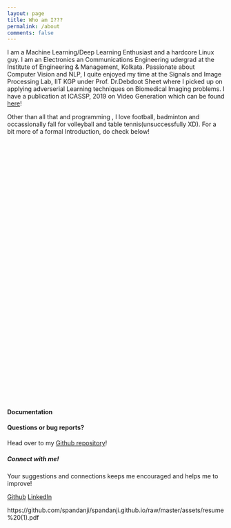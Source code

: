 ```yaml
---
layout: page
title: Who am I???
permalink: /about
comments: false
---
```


<div class="row">
<div class="col-md-8 pr-5">

<p>I am a Machine Learning/Deep Learning Enthusiast and a hardcore Linux guy. I am an Electronics an Communications Engineering udergrad at the Institute of Engineering & Management, Kolkata. Passionate about Computer Vision and NLP, I quite enjoyed my time at the Signals and Image Processing Lab, IIT KGP under Prof. Dr.Debdoot Sheet where I picked up on applying adverserial Learning techniques on Biomedical Imaging problems. I have a publication at ICASSP, 2019 on Video Generation which can be found <a href="https://ieeexplore.ieee.org/document/8682158">here</a>! </p>

<p>Other than all that and programming , I love football, badminton and occassionally fall for volleyball and table tennis(unsuccessfully XD). For a bit more of a formal Introduction, do check below!</p> 
<!--<p class="mb-5"><img class="shadow-lg" src="{{site.baseurl}}/assets/images/res.png" alt="Resume" /></p>-->
<object data="{{site.baseurl}}/assets/resume (1).pdf" type="application/pdf" width="780px" height="850px">
    <embed src="https://drive.google.com/viewerng/
viewer?embedded=true&url=https://github.com/spandanji/spandanji.github.io/raw/master/assets/resume%20(1).pdf" width="450px" height="600px">
    <!--    <p>This browser does not support PDFs. Please download the PDF to view it: <a href="{{site.baseurl}}/assets/images/resume (1).pdf">Download PDF</a>.</p>-->
</object>
<h4>Documentation</h4>

<h4>Questions or bug reports?</h4>

<p>Head over to my <a href="https://github.com/spandanji">Github repository</a>!</p>

</div>

<div class="col-md-4">

<div class="sticky-top sticky-top-80">
<h5>Connect with me!</h5>

<p>Your suggestions and connections keeps me encouraged and helps me to improve!
<!-- <a target="_blank" href="https://github.com/wowthemesnet/mediumish-theme-jekyll">Mediumish <i class="fab fa-github"></i></a>.-->
</p> 

<a target="_blank" href="https://github.com/spandanji" class="btn btn-danger">Github</a> <a target="_blank" href="https://www.linkedin.com/in/spandanghosh2/" class="btn btn-warning">LinkedIn</a>

</div>
</div>
</div>
https://github.com/spandanji/spandanji.github.io/raw/master/assets/resume%20(1).pdf
